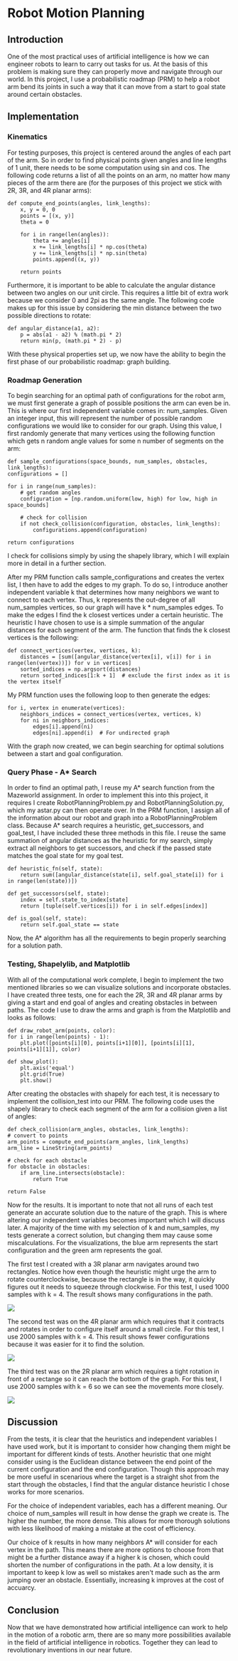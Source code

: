 # Robot Motion Planning

## Introduction

One of the most practical uses of artificial intelligence is how we can engineer robots to learn to carry out tasks for us. At the basis of this problem is making sure they can properly move and navigate through our world. In this project, I use a probabilistic roadmap (PRM) to help a robot arm bend its joints in such a way that it can move from a start to goal state around certain obstacles. 

## Implementation

### Kinematics

For testing purposes, this project is centered around the angles of each part of the arm. So in order to find physical points given angles and line lengths of 1 unit, there needs to be some computation using sin and cos. The following code returns a list of all the points on an arm, no matter how many pieces of the arm there are (for the purposes of this project we stick with 2R, 3R, and 4R planar arms):

    def compute_end_points(angles, link_lengths):
        x, y = 0, 0
        points = [(x, y)]
        theta = 0

        for i in range(len(angles)):
            theta += angles[i]
            x += link_lengths[i] * np.cos(theta)
            y += link_lengths[i] * np.sin(theta)
            points.append((x, y))

        return points

Furthermore, it is important to be able to calculate the angular distance between two angles on our unit circle. This requires a little bit of extra work because we consider 0 and 2pi as the same angle. The following code makes up for this issue by considering the min distance between the two possible directions to rotate:

    def angular_distance(a1, a2):
        p = abs(a1 - a2) % (math.pi * 2)
        return min(p, (math.pi * 2) - p)

With these physical properties set up, we now have the ability to begin the first phase of our probabilistic roadmap: graph building.

### Roadmap Generation

To begin searching for an optimal path of configurations for the robot arm, we must first generate a graph of possible positions the arm can even be in. This is where our first independent variable comes in: num_samples. Given an integer input, this will represent the number of possible random configurations we would like to consider for our graph. Using this value, I first randomly generate that many vertices using the following function which gets n random angle values for some n number of segments on the arm:

    def sample_configurations(space_bounds, num_samples, obstacles, link_lengths):
    configurations = []

    for i in range(num_samples):
        # get random angles
        configuration = [np.random.uniform(low, high) for low, high in space_bounds]

        # check for collision
        if not check_collision(configuration, obstacles, link_lengths):
            configurations.append(configuration)

    return configurations

I check for collisions simply by using the shapely library, which I will explain more in detail in a further section.

After my PRM function calls sample_configurations and creates the vertex list, I then have to add the edges to my graph. To do so, I introduce another independent variable k that determines how many neighbors we want to connect to each vertex. Thus, k represents the out-degree of all num_samples vertices, so our graph will have k * num_samples edges. To make the edges I find the k closest vertices under a certain heuristic. The heuristic I have chosen to use is a simple summation of the angular distances for each segment of the arm. The function that finds the k closest vertices is the following:

    def connect_vertices(vertex, vertices, k):
        distances = [sum([angular_distance(vertex[i], v[i]) for i in range(len(vertex))]) for v in vertices]
        sorted_indices = np.argsort(distances)
        return sorted_indices[1:k + 1]  # exclude the first index as it is the vertex itself

My PRM function uses the following loop to then generate the edges:

    for i, vertex in enumerate(vertices):
        neighbors_indices = connect_vertices(vertex, vertices, k)
        for ni in neighbors_indices:
            edges[i].append(ni)
            edges[ni].append(i)  # For undirected graph

With the graph now created, we can begin searching for optimal solutions between a start and goal configuration.

### Query Phase - A* Search

In order to find an optimal path, I reuse my A* search function from the Mazeworld assignment. In order to implement this into this project, it requires I create RobotPlanningProblem.py and RobotPlanningSolution.py, which my astar.py can then operate over. In the PRM function, I assign all of the information about our robot and graph into a RobotPlanningProblem class. Because A* search requires a heuristic, get_successors, and goal_test, I have included these three methods in this file. I reuse the same summation of angular distances as the heuristic for my search, simply extract all neighbors to get successors, and check if the passed state matches the goal state for my goal test.

    def heuristic_fn(self, state):
        return sum([angular_distance(state[i], self.goal_state[i]) for i in range(len(state))])

    def get_successors(self, state):
        index = self.state_to_index[state]
        return [tuple(self.vertices[i]) for i in self.edges[index]]

    def is_goal(self, state):
        return self.goal_state == state

Now, the A* algorithm has all the requirements to begin properly searching for a solution path.


### Testing, Shapelylib, and Matplotlib 

With all of the computational work complete, I begin to implement the two mentioned libraries so we can visualize solutions and incorporate obstacles. I have created three tests, one for each the 2R, 3R and 4R planar arms by giving a start and end goal of angles and creating obstacles in between paths. The code I use to draw the arms and graph is from the Matplotlib and looks as follows:

    def draw_robot_arm(points, color):
    for i in range(len(points) - 1):
        plt.plot([points[i][0], points[i+1][0]], [points[i][1], points[i+1][1]], color)

    def show_plot():
        plt.axis('equal')
        plt.grid(True)
        plt.show()

After creating the obstacles with shapely for each test, it is necessary to implement the collision_test into our PRM. The following code uses the shapely library to check each segment of the arm for a collision given a list of angles:

    def check_collision(arm_angles, obstacles, link_lengths):
    # convert to points
    arm_points = compute_end_points(arm_angles, link_lengths)
    arm_line = LineString(arm_points)

    # check for each obstacle
    for obstacle in obstacles:
        if arm_line.intersects(obstacle):
            return True

    return False

Now for the results. It is important to note that not all runs of each test generate an accurate solution due to the nature of the graph. This is where altering our independent variables becomes important which I will discuss later. A majority of the time with my selection of k and num_samples, my tests generate a correct solution, but changing them may cause some miscalculations. For the visualizations, the blue arm represents the start configuration and the green arm represents the goal.

The first test I created with a 3R planar arm navigates around two rectangles. Notice how even though the heuristic might urge the arm to rotate counterclockwise, because the rectangle is in the way, it quickly figures out it needs to squeeze through clockwise. For this test, I used 1000 samples with k = 4. The result shows many configurations in the path.

![](3R_test.jpg)

The second test was on the 4R planar arm which requires that it contracts and rotates in order to configure itself around a small circle. For this test, I use 2000 samples with k = 4. This result shows fewer configurations because it was easier for it to find the solution. 

![](4R_test.jpg)

The third test was on the 2R planar arm which requires a tight rotation in front of a rectange so it can reach the bottom of the graph. For this test, I use 2000 samples with k = 6 so we can see the movements more closely. 

![](2R_test.jpg)

## Discussion

From the tests, it is clear that the heuristics and independent variables I have used work, but it is important to consider how changing them might be important for different kinds of tests. Another heuristic that one might consider using is the Euclidean distance between the end point of the current configuration and the end configuration. Though this approach may be more useful in scenarious where the target is a straight shot from the start through the obstacles, I find that the angular distance heuristic I chose works for more scenarios. 

For the choice of independent variables, each has a different meaning. Our choice of num_samples will result in how dense the graph we create is. The higher the number, the more dense. This allows for more thorough solutions with less likelihood of making a mistake at the cost of efficiency. 

Our choice of k results in how many neighbors A* will consider for each vertex in the path. This means there are more options to choose from that might be a further distance away if a higher k is chosen, which could shorten the number of configurations in the path. At a low density, it is important to keep k low as well so mistakes aren't made such as the arm jumping over an obstacle. Essentially, increasing k improves at the cost of accuarcy.

## Conclusion

Now that we have demonstrated how artificial intelligence can work to help in the motion of a robotic arm, there are so many more possibilities available in the field of artificial intelligence in robotics. Together they can lead to revolutionary inventions in our near future.
